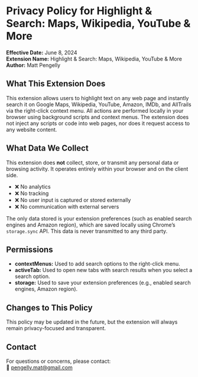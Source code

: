 # Privacy Policy for Highlight & Search: Maps, Wikipedia, YouTube & More

**Effective Date:** June 8, 2024  
**Extension Name:** Highlight & Search: Maps, Wikipedia, YouTube & More  
**Author:** Matt Pengelly

## What This Extension Does

This extension allows users to highlight text on any web page and instantly search it on Google Maps, Wikipedia, YouTube, Amazon, IMDb, and AllTrails via the right-click context menu. All actions are performed locally in your browser using background scripts and context menus. The extension does not inject any scripts or code into web pages, nor does it request access to any website content.

## What Data We Collect

This extension does **not** collect, store, or transmit any personal data or browsing activity. It operates entirely within your browser and on the client side.

- ❌ No analytics  
- ❌ No tracking  
- ❌ No user input is captured or stored externally  
- ❌ No communication with external servers

The only data stored is your extension preferences (such as enabled search engines and Amazon region), which are saved locally using Chrome’s `storage.sync` API. This data is never transmitted to any third party.

## Permissions

- **contextMenus:** Used to add search options to the right-click menu.
- **activeTab:** Used to open new tabs with search results when you select a search option.
- **storage:** Used to save your extension preferences (e.g., enabled search engines, Amazon region).

## Changes to This Policy

This policy may be updated in the future, but the extension will always remain privacy-focused and transparent.

## Contact

For questions or concerns, please contact:  
📧 pengelly.mat@gmail.com
